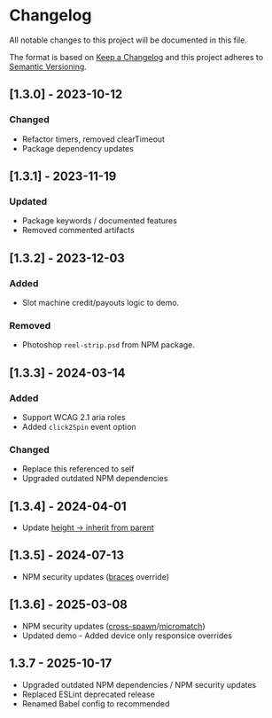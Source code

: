 # Changelog

All notable changes to this project will be documented in this file.

The format is based on [Keep a Changelog](https://keepachangelog.com/en/1.0.0) and this project adheres to [Semantic Versioning](https://semver.org/spec/v2.0.0.html).

## [1.3.0] - 2023-10-12

### Changed

- Refactor timers, removed clearTimeout
- Package dependency updates

## [1.3.1] - 2023-11-19

### Updated

- Package keywords / documented features
- Removed commented artifacts

## [1.3.2] - 2023-12-03

### Added

- Slot machine credit/payouts logic to demo.

### Removed

- Photoshop `reel-strip.psd` from NPM package.

## [1.3.3] - 2024-03-14

### Added

- Support WCAG 2.1 aria roles
- Added `click2Spin` event option

### Changed

- Replace this referenced to self
- Upgraded outdated NPM dependencies

## [1.3.4] - 2024-04-01

- Update [height -> inherit from parent](https://github.com/nuxy/slot-machine-gen/commit/8ee0ef24717d79b8db7a1277c884451cd1597199)

## [1.3.5] - 2024-07-13

- NPM security updates ([braces](https://github.com/advisories/GHSA-grv7-fg5c-xmjg) override)

## [1.3.6] - 2025-03-08

- NPM security updates ([cross-spawn](https://github.com/advisories/GHSA-3xgq-45jj-v275)/[micromatch](https://github.com/advisories/GHSA-952p-6rrq-rcjv))
- Updated demo - Added device only responsice overrides

## 1.3.7 - 2025-10-17

- Upgraded outdated NPM dependencies / NPM security updates
- Replaced ESLint deprecated release
- Renamed Babel config to recommended
